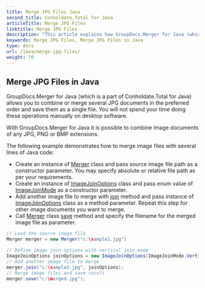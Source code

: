 ```yaml
---
title: Merge JPG Files Java
second_title: Conholdate.Total for Java
articleTitle: Merge JPG Files
linktitle: Merge JPG Files
description: "This article explains how GroupDocs.Merger for Java (which is a part of Conholdate.Total for Java) can merge JPG files."
keywords: Merge JPG Files, Merge JPG Files in Java
type: docs
url: /java/merge-jpg-files/
weight: 70
---
```


## Merge JPG Files in Java

GroupDocs.Merger for Java (which is a part of Conholdate.Total for Java) allows you to combine or merge several JPG documents in the preferred order and save them as a single file. You will not spend your time doing these operations manually on desktop software.

With GroupDocs.Merger for Java it is possible to combine image documents of any JPG, PNG or BMP extensions.

The following example demonstrates how to merge image files with several lines of Java code:

* Create an instance of [Merger](https://apireference.groupdocs.com/merger/java/com.groupdocs.merger/Merger) class and pass source image file path as a constructor parameter. You may specify absolute or relative file path as per your requirements.
* Create an instance of [ImageJoinOptions](https://apireference.groupdocs.com/merger/java/com.groupdocs.merger.domain.options/ImageJoinOptions) class and pass enum value of [ImageJoinMode](https://apireference.groupdocs.com/merger/java/com.groupdocs.merger.domain.options/ImageJoinMode) as a constructor parameter.
* Add another image file to merge with [join](https://apireference.groupdocs.com/merger/java/com.groupdocs.merger/Merger#join(java.io.InputStream)) method and pass instance of [ImageJoinOptions](https://apireference.groupdocs.com/merger/java/com.groupdocs.merger.domain.options/ImageJoinOptions) class as a method parameter. Repeat this step for other image documents you want to merge.
* Call [Merger](https://apireference.groupdocs.com/merger/java/com.groupdocs.merger/Merger) class [save](https://apireference.groupdocs.com/merger/java/com.groupdocs.merger/Merger#save(java.io.OutputStream)) method and specify the filename for the merged image file as parameter.

```java
// Load the source image file
Merger merger = new Merger("c:\sample1.jpg")

// Define image join options with vertical join mode
ImageJoinOptions joinOptions = new ImageJoinOptions(ImageJoinMode.Vertical);
// Add another image file to merge
merger.join("c:\sample2.jpg", joinOptions);
// Merge image files and save result
merger.save("c:\merged.jpg");
```

